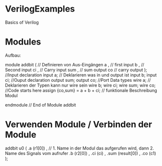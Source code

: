 # VerilogExamples
Basics of Verilog

# Modules
Aufbau: 

module addbit (               // Definieren von Aus-Eingängen
  a      , // first input
  b      , // Second input
  ci     , // Carry input
  sum    , // sum output
  co       // carry output
  );
  //Input declaration
  input a;                    // Deklarieren was in und output ist
  input b;
  input ci;
  //Ouput declaration
  output sum;
  output co;
  //Port Data types
  wire  a;                     // Deklarieren der Typen kann nur wire sein
  wire  b;
  wire  ci;
  wire  sum;
  wire  co;
  //Code starts here
  assign {co,sum} = a + b + ci;   // funktionale Beschreibung Modul
  
  endmodule // End of Module addbit
  
  # Verwenden Module / Verbinden der Module
  
  addbit u0 (
  .a           (r1[0])        ,  // 1. Name in der Modul das aufgerufen wird, dann 2. Name des Signals vom aufrufer
  .b           (r2[0])        ,
  .ci          (ci)           ,
  .sum         (result[0])    ,
  .co          (c1)
  );
